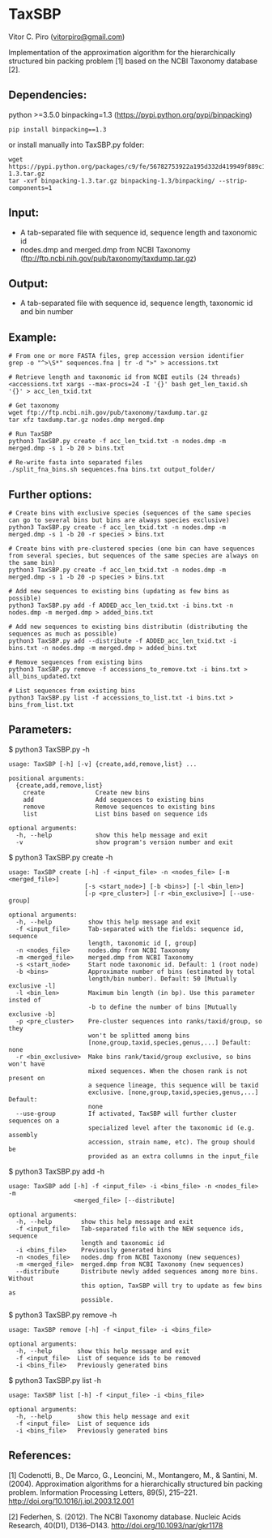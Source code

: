 # TaxSBP

Vitor C. Piro (vitorpiro@gmail.com)

Implementation of the approximation algorithm for the hierarchically structured bin packing problem [1] based on the NCBI Taxonomy database [2].

Dependencies:
-------------
python >=3.5.0
binpacking=1.3 (https://pypi.python.org/pypi/binpacking)
 
	pip install binpacking==1.3

or install manually into TaxSBP.py folder:
	
	wget https://pypi.python.org/packages/c9/fe/56782753922a195d332d419949f889c1d59cab7b1780db2351bd8b99501c/binpacking-1.3.tar.gz
	tar -xvf binpacking-1.3.tar.gz binpacking-1.3/binpacking/ --strip-components=1
	
Input: 
------
 * A tab-separated file with sequence id, sequence length and taxonomic id 
 * nodes.dmp and merged.dmp from NCBI Taxonomy (ftp://ftp.ncbi.nih.gov/pub/taxonomy/taxdump.tar.gz)
	
Output:
-------
 * A tab-separated file with sequence id, sequence length, taxonomic id and bin number

Example:
--------

	# From one or more FASTA files, grep accession version identifier
	grep -o "^>\S*" sequences.fna | tr -d ">" > accessions.txt

	# Retrieve length and taxonomic id from NCBI eutils (24 threads)
	<accessions.txt xargs --max-procs=24 -I '{}' bash get_len_taxid.sh '{}' > acc_len_txid.txt

	# Get taxonomy
	wget ftp://ftp.ncbi.nih.gov/pub/taxonomy/taxdump.tar.gz
	tar xfz taxdump.tar.gz nodes.dmp merged.dmp

	# Run TaxSBP
	python3 TaxSBP.py create -f acc_len_txid.txt -n nodes.dmp -m merged.dmp -s 1 -b 20 > bins.txt
	
	# Re-write fasta into separated files 
	./split_fna_bins.sh sequences.fna bins.txt output_folder/

Further options:
----------------

	# Create bins with exclusive species (sequences of the same species can go to several bins but bins are always species exclusive)
	python3 TaxSBP.py create -f acc_len_txid.txt -n nodes.dmp -m merged.dmp -s 1 -b 20 -r species > bins.txt

	# Create bins with pre-clustered species (one bin can have sequences from several species, but sequences of the same species are always on the same bin)
	python3 TaxSBP.py create -f acc_len_txid.txt -n nodes.dmp -m merged.dmp -s 1 -b 20 -p species > bins.txt

	# Add new sequences to existing bins (updating as few bins as possible)
	python3 TaxSBP.py add -f ADDED_acc_len_txid.txt -i bins.txt -n nodes.dmp -m merged.dmp > added_bins.txt
	
	# Add new sequences to existing bins distributin (distributing the sequences as much as possible)
	python3 TaxSBP.py add --distribute -f ADDED_acc_len_txid.txt -i bins.txt -n nodes.dmp -m merged.dmp > added_bins.txt
	
	# Remove sequences from existing bins
	python3 TaxSBP.py remove -f accessions_to_remove.txt -i bins.txt > all_bins_updated.txt

	# List sequences from existing bins
	python3 TaxSBP.py list -f accessions_to_list.txt -i bins.txt > bins_from_list.txt
	
Parameters:
-----------

$ python3 TaxSBP.py -h

	usage: TaxSBP [-h] [-v] {create,add,remove,list} ...

	positional arguments:
	  {create,add,remove,list}
	    create              Create new bins
	    add                 Add sequences to existing bins
	    remove              Remove sequences to existing bins
	    list                List bins based on sequence ids

	optional arguments:
	  -h, --help            show this help message and exit
	  -v                    show program's version number and exit

  
$ python3 TaxSBP.py create -h

	usage: TaxSBP create [-h] -f <input_file> -n <nodes_file> [-m <merged_file>]
	                     [-s <start_node>] [-b <bins>] [-l <bin_len>]
	                     [-p <pre_cluster>] [-r <bin_exclusive>] [--use-group]

	optional arguments:
	  -h, --help          show this help message and exit
	  -f <input_file>     Tab-separated with the fields: sequence id, sequence
	                      length, taxonomic id [, group]
	  -n <nodes_file>     nodes.dmp from NCBI Taxonomy
	  -m <merged_file>    merged.dmp from NCBI Taxonomy
	  -s <start_node>     Start node taxonomic id. Default: 1 (root node)
	  -b <bins>           Approximate number of bins (estimated by total
	                      length/bin number). Default: 50 [Mutually exclusive -l]
	  -l <bin_len>        Maximum bin length (in bp). Use this parameter insted of
	                      -b to define the number of bins [Mutually exclusive -b]
	  -p <pre_cluster>    Pre-cluster sequences into ranks/taxid/group, so they
	                      won't be splitted among bins
	                      [none,group,taxid,species,genus,...] Default: none
	  -r <bin_exclusive>  Make bins rank/taxid/group exclusive, so bins won't have
	                      mixed sequences. When the chosen rank is not present on
	                      a sequence lineage, this sequence will be taxid
	                      exclusive. [none,group,taxid,species,genus,...] Default:
	                      none
	  --use-group         If activated, TaxSBP will further cluster sequences on a
	                      specialized level after the taxonomic id (e.g. assembly
	                      accession, strain name, etc). The group should be
	                      provided as an extra collumns in the input_file

$ python3 TaxSBP.py add -h

	usage: TaxSBP add [-h] -f <input_file> -i <bins_file> -n <nodes_file> -m
	                  <merged_file> [--distribute]

	optional arguments:
	  -h, --help        show this help message and exit
	  -f <input_file>   Tab-separated file with the NEW sequence ids, sequence
	                    length and taxonomic id
	  -i <bins_file>    Previously generated bins
	  -n <nodes_file>   nodes.dmp from NCBI Taxonomy (new sequences)
	  -m <merged_file>  merged.dmp from NCBI Taxonomy (new sequences)
	  --distribute      Distribute newly added sequences among more bins. Without
	                    this option, TaxSBP will try to update as few bins as
	                    possible.

$ python3 TaxSBP.py remove -h

	usage: TaxSBP remove [-h] -f <input_file> -i <bins_file>

	optional arguments:
	  -h, --help       show this help message and exit
	  -f <input_file>  List of sequence ids to be removed
	  -i <bins_file>   Previously generated bins	   

$ python3 TaxSBP.py list -h

	usage: TaxSBP list [-h] -f <input_file> -i <bins_file>

	optional arguments:
	  -h, --help       show this help message and exit
	  -f <input_file>  List of sequence ids
	  -i <bins_file>   Previously generated bins

References:
-----------

[1] Codenotti, B., De Marco, G., Leoncini, M., Montangero, M., & Santini, M. (2004). Approximation algorithms for a hierarchically structured bin packing problem. Information Processing Letters, 89(5), 215–221. http://doi.org/10.1016/j.ipl.2003.12.001

[2] Federhen, S. (2012). The NCBI Taxonomy database. Nucleic Acids Research, 40(D1), D136–D143. http://doi.org/10.1093/nar/gkr1178
